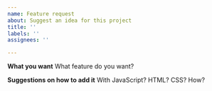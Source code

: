 ```yaml
---
name: Feature request
about: Suggest an idea for this project
title: ''
labels: ''
assignees: ''

---
```


**What you want**
What feature do you want?

**Suggestions on how to add it**
With JavaScript? HTML? CSS? How?
